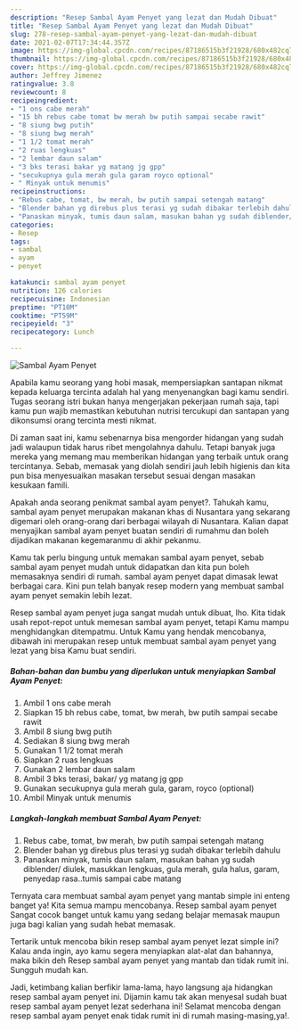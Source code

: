 ```yaml
---
description: "Resep Sambal Ayam Penyet yang lezat dan Mudah Dibuat"
title: "Resep Sambal Ayam Penyet yang lezat dan Mudah Dibuat"
slug: 278-resep-sambal-ayam-penyet-yang-lezat-dan-mudah-dibuat
date: 2021-02-07T17:34:44.357Z
image: https://img-global.cpcdn.com/recipes/87186515b3f21928/680x482cq70/sambal-ayam-penyet-foto-resep-utama.jpg
thumbnail: https://img-global.cpcdn.com/recipes/87186515b3f21928/680x482cq70/sambal-ayam-penyet-foto-resep-utama.jpg
cover: https://img-global.cpcdn.com/recipes/87186515b3f21928/680x482cq70/sambal-ayam-penyet-foto-resep-utama.jpg
author: Jeffrey Jimenez
ratingvalue: 3.8
reviewcount: 8
recipeingredient:
- "1 ons cabe merah"
- "15 bh rebus cabe tomat bw merah bw putih sampai secabe rawit"
- "8 siung bwg putih"
- "8 siung bwg merah"
- "1 1/2 tomat merah"
- "2 ruas lengkuas"
- "2 lembar daun salam"
- "3 bks terasi bakar yg matang jg gpp"
- "secukupnya gula merah gula garam royco optional"
- " Minyak untuk menumis"
recipeinstructions:
- "Rebus cabe, tomat, bw merah, bw putih sampai setengah matang"
- "Blender bahan yg direbus plus terasi yg sudah dibakar terlebih dahulu"
- "Panaskan minyak, tumis daun salam, masukan bahan yg sudah diblender/ diulek, masukkan lengkuas, gula merah, gula halus, garam, penyedap rasa..tumis sampai cabe matang"
categories:
- Resep
tags:
- sambal
- ayam
- penyet

katakunci: sambal ayam penyet 
nutrition: 126 calories
recipecuisine: Indonesian
preptime: "PT10M"
cooktime: "PT59M"
recipeyield: "3"
recipecategory: Lunch

---
```



![Sambal Ayam Penyet](https://img-global.cpcdn.com/recipes/87186515b3f21928/680x482cq70/sambal-ayam-penyet-foto-resep-utama.jpg)

Apabila kamu seorang yang hobi masak, mempersiapkan santapan nikmat kepada keluarga tercinta adalah hal yang menyenangkan bagi kamu sendiri. Tugas seorang istri bukan hanya mengerjakan pekerjaan rumah saja, tapi kamu pun wajib memastikan kebutuhan nutrisi tercukupi dan santapan yang dikonsumsi orang tercinta mesti nikmat.

Di zaman  saat ini, kamu sebenarnya bisa mengorder hidangan yang sudah jadi walaupun tidak harus ribet mengolahnya dahulu. Tetapi banyak juga mereka yang memang mau memberikan hidangan yang terbaik untuk orang tercintanya. Sebab, memasak yang diolah sendiri jauh lebih higienis dan kita pun bisa menyesuaikan masakan tersebut sesuai dengan masakan kesukaan famili. 



Apakah anda seorang penikmat sambal ayam penyet?. Tahukah kamu, sambal ayam penyet merupakan makanan khas di Nusantara yang sekarang digemari oleh orang-orang dari berbagai wilayah di Nusantara. Kalian dapat menyajikan sambal ayam penyet buatan sendiri di rumahmu dan boleh dijadikan makanan kegemaranmu di akhir pekanmu.

Kamu tak perlu bingung untuk memakan sambal ayam penyet, sebab sambal ayam penyet mudah untuk didapatkan dan kita pun boleh memasaknya sendiri di rumah. sambal ayam penyet dapat dimasak lewat berbagai cara. Kini pun telah banyak resep modern yang membuat sambal ayam penyet semakin lebih lezat.

Resep sambal ayam penyet juga sangat mudah untuk dibuat, lho. Kita tidak usah repot-repot untuk memesan sambal ayam penyet, tetapi Kamu mampu menghidangkan ditempatmu. Untuk Kamu yang hendak mencobanya, dibawah ini merupakan resep untuk membuat sambal ayam penyet yang lezat yang bisa Kamu buat sendiri.

<!--inarticleads1-->

##### Bahan-bahan dan bumbu yang diperlukan untuk menyiapkan Sambal Ayam Penyet:

1. Ambil 1 ons cabe merah
1. Siapkan 15 bh rebus cabe, tomat, bw merah, bw putih sampai secabe rawit
1. Ambil 8 siung bwg putih
1. Sediakan 8 siung bwg merah
1. Gunakan 1 1/2 tomat merah
1. Siapkan 2 ruas lengkuas
1. Gunakan 2 lembar daun salam
1. Ambil 3 bks terasi, bakar/ yg matang jg gpp
1. Gunakan secukupnya gula merah gula, garam, royco (optional)
1. Ambil  Minyak untuk menumis




<!--inarticleads2-->

##### Langkah-langkah membuat Sambal Ayam Penyet:

1. Rebus cabe, tomat, bw merah, bw putih sampai setengah matang
1. Blender bahan yg direbus plus terasi yg sudah dibakar terlebih dahulu
1. Panaskan minyak, tumis daun salam, masukan bahan yg sudah diblender/ diulek, masukkan lengkuas, gula merah, gula halus, garam, penyedap rasa..tumis sampai cabe matang




Ternyata cara membuat sambal ayam penyet yang mantab simple ini enteng banget ya! Kita semua mampu mencobanya. Resep sambal ayam penyet Sangat cocok banget untuk kamu yang sedang belajar memasak maupun juga bagi kalian yang sudah hebat memasak.

Tertarik untuk mencoba bikin resep sambal ayam penyet lezat simple ini? Kalau anda ingin, ayo kamu segera menyiapkan alat-alat dan bahannya, maka bikin deh Resep sambal ayam penyet yang mantab dan tidak rumit ini. Sungguh mudah kan. 

Jadi, ketimbang kalian berfikir lama-lama, hayo langsung aja hidangkan resep sambal ayam penyet ini. Dijamin kamu tak akan menyesal sudah buat resep sambal ayam penyet lezat sederhana ini! Selamat mencoba dengan resep sambal ayam penyet enak tidak rumit ini di rumah masing-masing,ya!.

